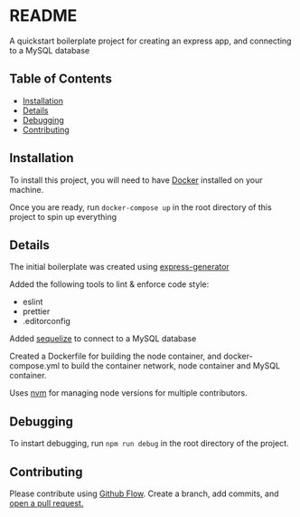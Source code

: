 # README

A quickstart boilerplate project for creating an express app, and connecting to a MySQL database

## Table of Contents

- [Installation](#installation)
- [Details](#details)
- [Debugging](#debugging)
- [Contributing](#contributing)

## Installation

To install this project, you will need to have [Docker](https://docs.docker.com/get-docker/) installed on your machine.

Once you are ready, run `docker-compose up` in the root directory of this project to spin up everything

## Details

The initial boilerplate was created using [express-generator](https://expressjs.com/en/starter/generator.html)

Added the following tools to lint & enforce code style:

- eslint
- prettier
- .editorconfig

Added [sequelize](https://sequelize.org/) to connect to a MySQL database

Created a Dockerfile for building the node container, and docker-compose.yml to build the container network, node container and MySQL container.

Uses [nvm](https://github.com/nvm-sh/nvm) for managing node versions for multiple contributors.

## Debugging

To instart debugging, run `npm run debug` in the root directory of the project.

## Contributing

Please contribute using [Github Flow](https://guides.github.com/introduction/flow/). Create a branch, add commits, and [open a pull request.](https://github.com/ctrlaltdylang/backend-boilerplate/compare)